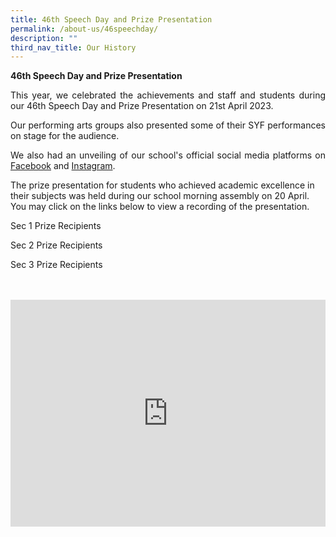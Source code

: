 ```yaml
---
title: 46th Speech Day and Prize Presentation
permalink: /about-us/46speechday/
description: ""
third_nav_title: Our History
---
```

**46th Speech Day and Prize Presentation**

<style>

.google-slides-container{ position: relative; width: 100%; padding-top: 72%; overflow: hidden; } .google-slides-container iframe{ position: absolute; top: 0; left: 0; width: 100%; height: 100%; }

</style>

<p style="text-align:justify">This year, we celebrated the achievements and staff and students during our 46th Speech Day and Prize Presentation on 21st April 2023.</p>

<p style="text-align:justify">Our performing arts groups also presented some of their SYF performances on stage for the audience. </p>

<p style="text-align:justify">We also had an unveiling of our school's official social media platforms on <a target="\\\_blank" href="https://www.facebook.com/BendemeerSecondaryOfficial/">Facebook</a> and <a target="\\\_blank" href="https://instagram.com/bendemeer\_secondary\_official/">Instagram</a>.</p>

The prize presentation for students who achieved academic excellence in their subjects was held during our school morning assembly on 20 April.&nbsp; You may click on the links below to view a recording of the presentation.&nbsp;

<p>

Sec 1 Prize Recipients<br>

Sec 2 Prize Recipients<br>

Sec 3 Prize Recipients<br>

</p>

<br>

<br>

<div class="google-slides-container">


<iframe allowfullscreen="true" height="589" width="840" frameborder="0" src="https://docs.google.com/presentation/d/e/2PACX-1vQ6qs2a1Ejx-Ov_cAL3vmkcLATnOY8tyIesUtn_l0avGgVijne_N1wTa9P4hvMAcVniFh6ZXheCoGoo/embed?start=true&amp;loop=false&amp;delayms=3000"></iframe></div>